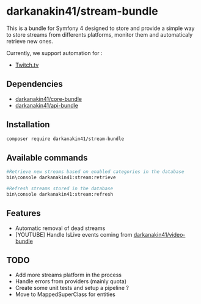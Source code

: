 # darkanakin41/stream-bundle
This is a bundle for Symfony 4 designed to store and provide a simple way to store streams from differents platforms, monitor them and automaticaly retrieve new ones.

Currently, we support automation for : 
* [Twitch.tv](https://www.twitch.tv)

## Dependencies

* [darkanakin41/core-bundle](https://github.com/darkanakin41/core-bundle)
* [darkanakin41/api-bundle](https://github.com/darkanakin41/api-bundle)

## Installation

```bash
composer require darkanakin41/stream-bundle
```

## Available commands

```bash
#Retrieve new streams based on enabled categories in the database
bin\console darkanakin41:stream:retrieve 

#Refresh streams stored in the database
bin\console darkanakin41:stream:refresh 
```

## Features 
* Automatic removal of dead streams
* [YOUTUBE] Handle IsLive events coming from [darkanakin41/video-bundle](https://github.com/darkanakin41/video-bundle)

## TODO 
* Add more streams platform in the process
* Handle errors from providers (mainly quota)
* Create some unit tests and setup a pipeline ?
* Move to MappedSuperClass for entities
